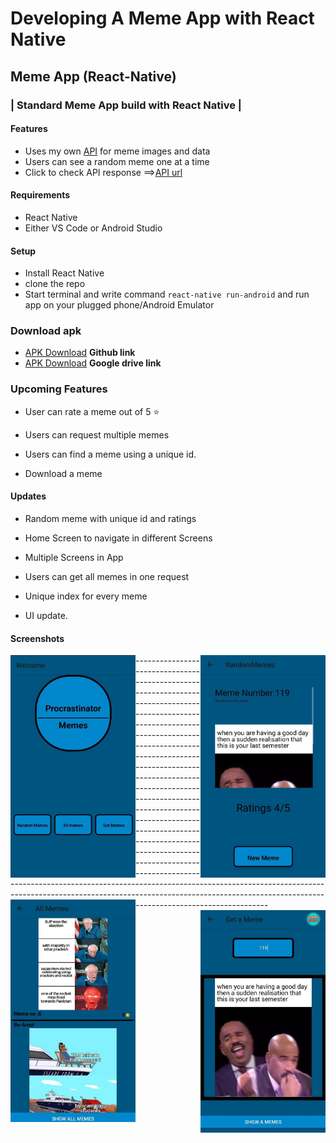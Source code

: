 # Developing A Meme App with React Native

## Meme App (React-Native)

### | Standard Meme App build with React Native |

#### Features

- Uses my own [API](https://github.com/amolchourasia27/Memes-Api) for meme images and data
- Users can see a random meme one at a time
- Click to check API response ==>[API url](https://custom-meme-api.herokuapp.com/posts)

#### Requirements

- React Native
- Either VS Code or Android Studio

#### Setup

- Install React Native
- clone the repo
- Start terminal and write command `react-native run-android` and run app on your plugged phone/Android Emulator

### Download apk
- [APK Download](https://github.com/amolchourasia27/Meme-App---reactNative/raw/main/apks/Meme-App.apk) **Github link**
- [APK Download](https://drive.google.com/file/d/1vrYdfYZx66b7ETbW3mqr5Um_XiY5305Y/view?usp=sharing) **Google drive link**

### Upcoming Features

- User can rate a meme out of 5 ⭐

- Users can request multiple memes

- Users can find a meme using a unique id.

- Download a meme

#### Updates

- Random meme with unique id and ratings  

- Home Screen to navigate in different Screens 

- Multiple Screens in App

- Users can get all memes in one request 

- Unique index for every meme

- UI update.

#### Screenshots

<Span>
<img align="left" alt="screenshot" width="200" src='https://github.com/amolchourasia27/Meme-App---reactNative/blob/main/readmeImageAssets/ss1.jpg?raw=true'>
<img align="right" alt="screenshot" width="200" src='https://github.com/amolchourasia27/Meme-App---reactNative/blob/main/readmeImageAssets/ss2.jpg?raw=true'>
 </Spam>
 ---------------------------------------------------------------------------------------------------------------------------------------------------------------------------------------------------------------------------------------------------------------------------------------------------------------------------------------------------------------------------------------------------------------------------------------------------------------------------------------------------------------------------------------------
<Span>
<img align="left" alt="screenshot" width="200" src='https://github.com/amolchourasia27/Meme-App---reactNative/blob/main/readmeImageAssets/ss3.jpg?raw=true'>
<img align="right" alt="screenshot" width="200" src='https://github.com/amolchourasia27/Meme-App---reactNative/blob/main/readmeImageAssets/ss4.jpg?raw=true'>
 </Spam>
